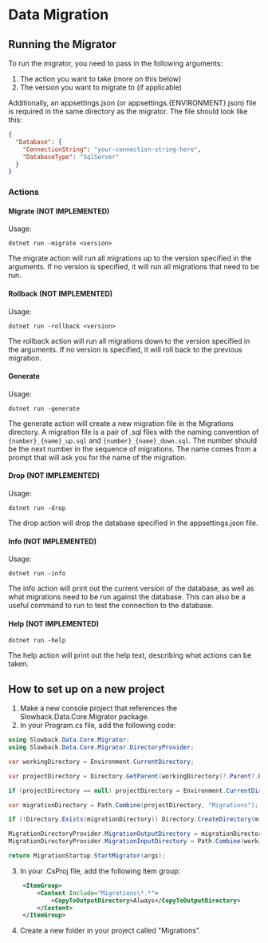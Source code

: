 ﻿# Data Migration

## Running the Migrator

To run the migrator, you need to pass in the following arguments:

1. The action you want to take (more on this below)
2. The version you want to migrate to (if applicable)

Additionally, an appsettings.json (or appsettings.{ENVIRONMENT}.json) file is required in the same directory as the
migrator. The file should look like
this:

```json
{
  "Database": {
    "ConnectionString": "your-connection-string-here",
    "DatabaseType": "SqlServer"
  }
}
```

### Actions

#### Migrate (NOT IMPLEMENTED)

Usage:

```shell
dotnet run -migrate <version>
```

The migrate action will run all migrations up to the version specified in the arguments. If no version is specified, it
will run all migrations that need to be run.

#### Rollback (NOT IMPLEMENTED)

Usage:

```shell
dotnet run -rollback <version>
```

The rollback action will run all migrations down to the version specified in the arguments. If no version is specified,
it will roll back to the previous migration.

#### Generate

Usage:

```
dotnet run -generate
```

The generate action will create a new migration file in the Migrations directory. A migration file is a pair of .sql
files with the naming convention of `{number}_{name}_up.sql` and `{number}_{name}_down.sql`. The number should be the
next number in the sequence of migrations. The name comes from a prompt that will ask you for the name of the migration.

#### Drop (NOT IMPLEMENTED)

Usage:

```shell
dotnet run -drop
```

The drop action will drop the database specified in the appsettings.json file.

#### Info (NOT IMPLEMENTED)

Usage:

```shell
dotnet run -info
```

The info action will print out the current version of the database, as well as what migrations need to be run against
the database. This can also be a useful command to run to test the connection to the database.

#### Help (NOT IMPLEMENTED)

```shell
dotnet run -help
```

The help action will print out the help text, describing what actions can be taken.

## How to set up on a new project

1. Make a new console project that references the Slowback.Data.Core.Migrator package.
2. In your Program.cs file, add the following code:

```csharp
using Slowback.Data.Core.Migrator;
using Slowback.Data.Core.Migrator.DirectoryProvider;

var workingDirectory = Environment.CurrentDirectory;

var projectDirectory = Directory.GetParent(workingDirectory)?.Parent?.Parent?.FullName;

if (projectDirectory == null) projectDirectory = Environment.CurrentDirectory; 

var migrationDirectory = Path.Combine(projectDirectory, "Migrations");

if (!Directory.Exists(migrationDirectory)) Directory.CreateDirectory(migrationDirectory);

MigrationDirectoryProvider.MigrationOutputDirectory = migrationDirectory;
MigrationDirectoryProvider.MigrationInputDirectory = Path.Combine(workingDirectory, "Migrations");

return MigrationStartup.StartMigrator(args);
```

3. In your .CsProj file, add the following item group:

```xml
    <ItemGroup>
        <Content Include="Migrations\*.*">
            <CopyToOutputDirectory>Always</CopyToOutputDirectory>
        </Content>
    </ItemGroup>
```

4. Create a new folder in your project called "Migrations".